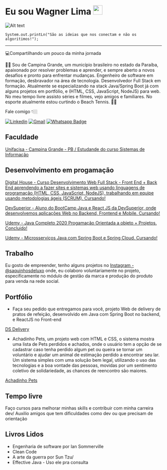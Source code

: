 # **Eu sou Wagner Lima** <img src="https://github.com/TheDudeThatCode/TheDudeThatCode/blob/master/Assets/Mario_Hello_Big.gif" width="30px"> 
![Alt text](https://media.giphy.com/media/Ll1rEkDebTIdO/giphy.gif)

```
System.out.printLn("São as ideias que nos conectam e não os algoritimos!");

```
---
💻Compartilhando um pouco da minha jornada

:pilot: Sou de Campina Grande, um município brasileiro no estado da Paraíba, apaixonado por resolver problemas e aprender, e sempre aberto a novos desafios e pronto para enfrentar mudanças. Engenheiro de software em formação, desbravador na área de tecnologia. Desenvolvedor Full Stack em formação. Atualmente se especializando na stack Java/Spring Boot já com alguns projetos em portfólio, e (HTML, CSS, JavaScript, NodeJS) para web.
No meu tempo livre assisto séries e filmes, vejo amigos e familiares. No esporte atualmente estou curtindo o Beach Tennis.
 :surfing_woman:


Fale comigo 👇🏼

[![Linkedin](https://img.shields.io/badge/LinkedIn-blue?style=for-the-badge&logo=Linkedin)](https://www.linkedin.com/in/wagnersistemalima/)
[![Gmail](https://img.shields.io/badge/-Gmail-c14438?style=for-the-badge&logo=Gmail&logoColor=white&link=mailto:wagner.sistemalima@gmail.com)](mailto:wagner.sistemalima@gmail.com)
[![Whatsapp Badge](https://img.shields.io/badge/-WhatsApp-6633cc?style=flat-square&logo=Whatsapp&color=14274e&link=https://whats.link/wagnerlimabraga)](https://whats.link/wagnerlimabraga)

## Faculdade

[Unifacisa - Campina Grande - PB / Estudande do curso Sistemas de Informação](https://www.unifacisa.edu.br/home)

## Desenvolvimento em progamação

[Digital House - Curso Desenvolvimento Web Full Stack - Front End + Back End aprendendo a fazer sites e sistemas web usando linguagens de programação (HTML, CSS, JavaScript, NodeJS), trabalhando em equipe usando metodologias ágeis (SCRUM). Cursando!](https://www.digitalhouse.com/br/curso/desenvolvimento-web-full-stack?gclid=Cj0KCQiAzsz-BRCCARIsANotFgMwwMsuZ6NFFzz0LgKp3i9nuZqcQPeNHmqbjUJdhWLYP6VKeC5xdFsaAv0XEALw_wcB)

[DevSuperior - Aluno do BootCamp Java e React JS da DevSuperior, onde desenvolvemos aplicações Web no Backend, Frontend e Mobile. Cursando!](https://devsuperior.com.br/)

[Udemy - Java Completo 2020 Progamação Orientada a objeto + Projetos. Concluido!](https://www.udemy.com/course/java-curso-completo/)

[Udemy - Microsserviços Java com Spring Boot e Spring Cloud. Cursando!](https://www.udemy.com/course/microsservicos-java-spring-cloud/)


## Trabalho

Eu gosto de empreender, tenho alguns projetos no [Instagram - @saquinhosdeluxo](https://www.instagram.com/saquinhosdeluxo/?hl=pt-br) onde, eu colaboro voluntariamente no projeto, especificamente no módulo de gestão da marca e produção do produto para venda na rede social.

## Portfólio

* Faça seu pedido que entregamos para você, projeto Web de delivery de pratos de refeição, desenvolvido em Java com Spring Boot no backend, e ReactJS no Front-end

[DS Delivery](https://wagnersistemalimasds2.netlify.app/)


* Achadinho Pets, um projeto web com HTML e CSS, o sistema mostra uma lista de Pets perdidos e achados, onde o usuário tem a opção de se cadastrar caso tenha perdido algum pet ou queira se tornar um voluntário e ajudar um animal de estimação perdido a encontrar seu lar. Um sistema simples com uma solução bem legal, utilizando o uso das tecnologias e a boa vontade das pessoas, movidas por um sentimento coletivo de solidariedade, as chances de reencontro são maiores.

[Achadinho Pets](https://wagnersistemalima-achadinho-petz.netlify.app/)



## Tempo livre

Faço cursos para melhorar minhas skills e contribuir com minha carreira dev/
Auxilio amigos que tem dificuldades como dev ou que precisam de orientação 

## Livros Lidos

* Engenharia de software por Ian Sommerville 
* Clean Code 
* A arte da guerra por Sun Tzu/ 
* Effective Java - Uso ele pra consulta

<!--
**wagnersistemalima/wagnersistemalima** is a ✨ _special_ ✨ repository because its `README.md` (this file) appears on your GitHub profile.

Here are some ideas to get you started:

- 🔭 I’m currently working on ...
- 🌱 I’m currently learning ...
- 👯 I’m looking to collaborate on ...
- 🤔 I’m looking for help with ...
- 💬 Ask me about ...
- 📫 How to reach me: ...
- 😄 Pronouns: ...
- ⚡ Fun fact: ...
-->
